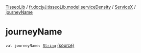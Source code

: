 [TisseoLib](../../index.md) / [fr.docjyJ.tisseoLib.model.serviceDensity](../index.md) / [ServiceX](index.md) / [journeyName](./journey-name.md)

# journeyName

`val journeyName: `[`String`](https://kotlinlang.org/api/latest/jvm/stdlib/kotlin/-string/index.html) [(source)](https://github.com/docjyJ/TisseoLib/tree/master/src/main/kotlin/fr/docjyJ/tisseoLib/model/serviceDensity/ServiceX.kt#L13)